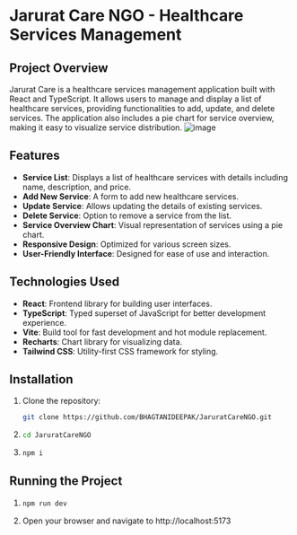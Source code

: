 # Jarurat Care NGO - Healthcare Services Management

## Project Overview

Jarurat Care is a healthcare services management application built with React and TypeScript. It allows users to manage and display a list of healthcare services, providing functionalities to add, update, and delete services. The application also includes a pie chart for service overview, making it easy to visualize service distribution.
![image](https://github.com/user-attachments/assets/e1742221-1d42-4cc8-aff4-84384841fe8f)


## Features

- **Service List**: Displays a list of healthcare services with details including name, description, and price.
- **Add New Service**: A form to add new healthcare services.
- **Update Service**: Allows updating the details of existing services.
- **Delete Service**: Option to remove a service from the list.
- **Service Overview Chart**: Visual representation of services using a pie chart.
- **Responsive Design**: Optimized for various screen sizes.
- **User-Friendly Interface**: Designed for ease of use and interaction.

## Technologies Used

- **React**: Frontend library for building user interfaces.
- **TypeScript**: Typed superset of JavaScript for better development experience.
- **Vite**: Build tool for fast development and hot module replacement.
- **Recharts**: Chart library for visualizing data.
- **Tailwind CSS**: Utility-first CSS framework for styling.

## Installation

1. Clone the repository:
   ```bash
   git clone https://github.com/BHAGTANIDEEPAK/JaruratCareNGO.git
2. ```bash
   cd JaruratCareNGO
3. ```bash
   npm i

## Running the Project
1. ```bash
   npm run dev
2. Open your browser and navigate to http://localhost:5173

